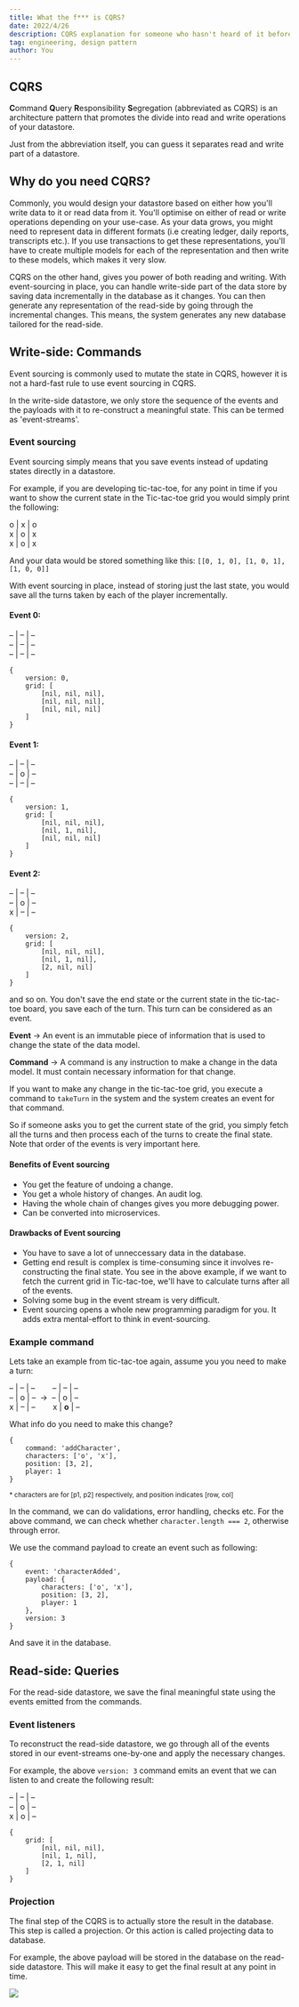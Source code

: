 ```yaml
---
title: What the f*** is CQRS?
date: 2022/4/26
description: CQRS explanation for someone who hasn't heard of it before.
tag: engineering, design pattern
author: You
---
```


## CQRS

**C**ommand **Q**uery **R**esponsibility **S**egregation (abbreviated as CQRS) is an architecture pattern that promotes the divide into read and write operations of your datastore.

Just from the abbreviation itself, you can guess it separates read and write part of a datastore. 

## Why do you need CQRS?

Commonly, you would design your datastore based on either how you'll write data to it or read data from it. You'll optimise on either of read or write operations depending on your use-case. As your data grows, you might need to represent data in different formats (i.e creating ledger, daily reports, transcripts etc.). If you use transactions to get these representations, you'll have to create multiple models for each of the representation and then write to these models, which makes it very slow.

CQRS on the other hand, gives you power of both reading and writing. With event-sourcing in place, you can handle write-side part of the data store by saving data incrementally in the database as it changes. You can then generate any representation of the read-side by going through the incremental changes. This means, the system generates any new database tailored for the read-side.

## Write-side: Commands

Event sourcing is commonly used to mutate the state in CQRS, however it is not a hard-fast rule to use event sourcing in CQRS.

In the write-side datastore, we only store the sequence of the events and the payloads with it to re-construct a meaningful state. This can be termed as 'event-streams'.

### Event sourcing

Event sourcing simply means that you save events instead of updating states directly in a datastore.

For example, if you are developing tic-tac-toe, for any point in time if you want to show the current state in the Tic-tac-toe grid you would simply print the following:

o | x | o   
x | o | x   
x | o | x  

And your data would be stored something like this: `[[0, 1, 0], [1, 0, 1], [1, 0, 0]]`

With event sourcing in place, instead of storing just the last state, you would save all the turns taken by each of the player incrementally.

#### Event 0:   

– | – | –   
– | – | –   
– | – | –   

```
{ 
    version: 0, 
    grid: [
        [nil, nil, nil], 
        [nil, nil, nil], 
        [nil, nil, nil]
    ]
}
```

#### Event 1:   

– | – | –   
– | o | –   
– | – | –   

```
{ 
    version: 1, 
    grid: [
        [nil, nil, nil], 
        [nil, 1, nil], 
        [nil, nil, nil]
    ]
}
```

#### Event 2:   
– | – | –   
– | o | –   
x | – | –   

```
{ 
    version: 2, 
    grid: [
        [nil, nil, nil], 
        [nil, 1, nil], 
        [2, nil, nil]
    ]
}
```

and so on. You don't save the end state or the current state in the tic-tac-toe board, you save each of the turn. This turn can be considered as an event.

**Event** -> An event is an immutable piece of information that is used to change the state of the data model.

**Command** -> A command is any instruction to make a change in the data model. It must contain necessary information for that change.

If you want to make any change in the tic-tac-toe grid, you execute a command to `takeTurn` in the system and the system creates an event for that command.

So if someone asks you to get the current state of the grid, you simply fetch all the turns and then process each of the turns to create the final state. Note that order of the events is very important here.

#### Benefits of Event sourcing

- You get the feature of undoing a change.
- You get a whole history of changes. An audit log.
- Having the whole chain of changes gives you more debugging power.
- Can be converted into microservices.

#### Drawbacks of Event sourcing

- You have to save a lot of unneccessary data in the database.
- Getting end result is complex is time-consuming since it involves re-constructing the final state. You see in the above example, if we want to fetch the current grid in Tic-tac-toe, we'll have to calculate turns after all of the events.
- Solving some bug in the event stream is very difficult. 
- Event sourcing opens a whole new programming paradigm for you. It adds extra mental-effort to think in event-sourcing.

### Example command

Lets take an example from tic-tac-toe again, assume you you need to make a turn:

– | – | –&nbsp;&nbsp;&nbsp;&nbsp;&nbsp;&nbsp;&nbsp;&nbsp;– | – | –    
– | o | –&nbsp;&nbsp;->&nbsp;&nbsp;– | o | –    
x | – | –&nbsp;&nbsp;&nbsp;&nbsp;&nbsp;&nbsp;&nbsp;&nbsp;x | __o__ | –   

What info do you need to make this change?

```
{
    command: 'addCharacter',
    characters: ['o', 'x'],
    position: [3, 2], 
    player: 1
}
```

<small>* characters are for [p1, p2] respectively, and position indicates [row, col]</small>

In the command, we can do validations, error handling, checks etc. For the above command, we can check whether `character.length === 2`, otherwise through error.

We use the command payload to create an event such as following:
```
{
    event: 'characterAdded',
    payload: {
        characters: ['o', 'x'],
        position: [3, 2], 
        player: 1
    },
    version: 3
}
```

And save it in the database.

## Read-side: Queries

For the read-side datastore, we save the final meaningful state using the events emitted from the commands.


### Event listeners

To reconstruct the read-side datastore, we go through all of the events stored in our event-streams one-by-one and apply the necessary changes. 

For example, the above `version: 3` command emits an event that we can listen to and create the following result:
 
– | – | –   
– | o | –   
x | o | –   

```
{
    grid: [
        [nil, nil, nil], 
        [nil, 1, nil], 
        [2, 1, nil]
    ]
}
```

### Projection

The final step of the CQRS is to actually store the result in the database. This step is called a projection. Or this action is called projecting data to database.

For example, the above payload will be stored in the database on the read-side datastore. This will make it easy to get the final result at any point in time.


<img className="cqrs-img" src="/images/CQRS.png"/>